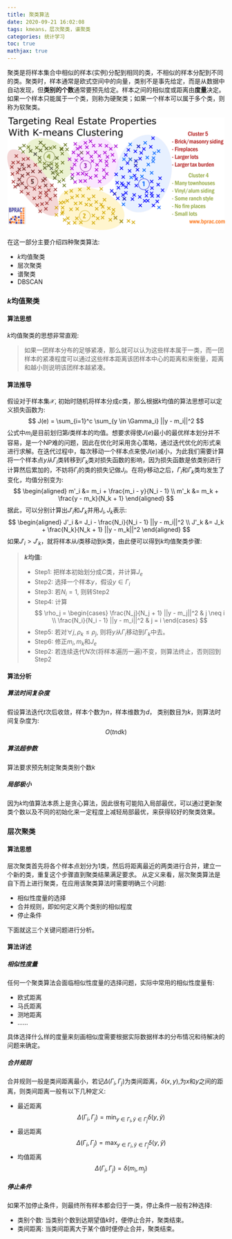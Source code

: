 ```yaml
---
title: 聚类算法
date: 2020-09-21 16:02:08
tags: kmeans，层次聚类，谱聚类 
categories: 统计学习 
toc: true 
mathjax: true
---
```

聚类是将样本集合中相似的样本(实例)分配到相同的类，不相似的样本分配到不同的类。聚类时，样本通常是欧式空间中的向量，类别不是事先给定，而是从数据中自动发现，但**类别的个数**通常要预先给定。样本之间的相似度或距离由**度量**决定。如果一个样本只能属于一个类，则称为硬聚类；如果一个样本可以属于多个类，则称为软聚类。
<!--more-->
![聚类](https://raw.githubusercontent.com/xuejy19/xuejy19.github.io/source/Img/clustering.png)

在这一部分主要介绍四种聚类算法:
- $k$均值聚类 
- 层次聚类
- 谱聚类 
- DBSCAN 

### $k$均值聚类 
#### 算法思想 
$k$均值聚类的思想非常直观:
> 如果一团样本分布的足够紧凑，那么就可以认为这些样本属于一类，而一团样本的紧凑程度可以通过这些样本距离该团样本中心的距离和来衡量，距离和越小则说明该团样本越紧凑。

#### 算法推导 
假设对于样本集$\mathcal{X}$, 初始时随机将样本分成$c$类，那么根据$k$均值的算法思想可以定义损失函数为:
$$
    J(e) = \sum_{i=1}^c \sum_{y \in \Gamma_i} ||y - m_i||^2
$$
公式中$m_i$是目前划归第$i$类样本的均值。想要求得使$J(e)$最小的最优样本划分并不容易，是一个NP难的问题，因此在优化时采用贪心策略，通过迭代优化的形式来进行求解。在迭代过程中，每次移动一个样本点来使$J(e)$减小，为此我们需要计算将一个样本点$y$从$\Gamma_i$类转移到$\Gamma_k$类对损失函数的影响，因为损失函数是依类别进行计算然后累加的，不妨将$\Gamma_i$的类的损失记做$J_i$。在将$y$移动之后，$\Gamma_i$和$\Gamma_k$类均发生了变化，均值分别变为:
$$
    \begin{aligned}
        m'_i &= m_i + \frac{m_i - y}{N_i - 1} \\
        m'_k &= m_k  + \frac{y - m_k}{N_k + 1}
    \end{aligned}
$$
据此，可以分别计算出$J'_i$和$J'_k$并用$J_i, J_k$表示:
$$
    \begin{aligned}
        J'_i &= J_i - \frac{N_i}{N_i - 1} ||y - m_i||^2 \\ 
        J'_k &= J_k + \frac{N_k}{N_k + 1} ||y - m_k||^2 
    \end{aligned}
$$
如果$J'_i > J'_k$，就将样本从$i$类移动到$k$类，由此便可以得到$k$均值聚类步骤:
> **$k$均值:** 
> - Step1: 把样本初始划分成$C$类，并计算$J_e$ 
> - Step2: 选择一个样本$y$，假设$y \in \Gamma_i$ 
> - Step3: 若$N_i = 1$, 则转Step2 
> - Step4: 计算
> $$
     \rho_j = \begin{cases}
         \frac{N_j}{N_j + 1} ||y - m_j||^2 & j \neq i \\
         \frac{N_i}{N_i - 1} ||y - m_i||^2 & j = i
     \end{cases}
> $$
> - Step5: 若对$\forall j, \rho_k \leq \rho_j$, 则将$y$从$\Gamma_i$移动到$\Gamma_k$中去。
> - Step6: 修正$m_i,m_k$和$J_e$ 
> - Step2: 若连续迭代$N$次(将样本遍历一遍)不变，则算法终止，否则回到Step2

#### 算法分析 
##### 算法时间复杂度
假设算法迭代$t$次后收敛，样本个数为$n$，样本维数为$d$， 类别数目为$k$，则算法时间复杂度为:
$$
    O(tndk)
$$
##### 算法超参数 
算法要求预先制定聚类类别个数$k$

##### 局部极小 
因为$k$均值算法本质上是贪心算法，因此很有可能陷入局部最优，可以通过更新聚类个数以及不同的初始化来一定程度上减轻局部最优，来获得较好的聚类效果。 


### 层次聚类

#### 算法思想 
层次聚类首先将各个样本点划分为1类，然后将距离最近的两类进行合并，建立一个新的类，重复这个步骤直到聚类结果满足要求。 
从定义来看，层次聚类算法是自下而上进行聚类，在应用该聚类算法时需要明确三个问题:
- 相似性度量的选择
- 合并规则，即如何定义两个类别的相似程度 
- 停止条件  

下面就这三个关键问题进行分析。

#### 算法详述 

##### 相似性度量
任何一个聚类算法会面临相似性度量的选择问题，实际中常用的相似性度量有:
- 欧式距离 
- 马氏距离 
- 测地距离
- ...... 

具体选择什么样的度量来刻画相似度需要根据实际数据样本的分布情况和待解决的问题来确定。 

##### 合并规则 
合并规则一般是类间距离最小，若记$\Delta(\Gamma_i, \Gamma_j)$为类间距离，$\delta(x,y)$,为$x$和$y$之间的距离，则类间距离一般有以下几种定义:
- 最近距离 
$$
    \Delta(\Gamma_i, \Gamma_j) = \min_{y \in \Gamma_i, \tilde{y} \in \Gamma_j} \delta(y, \tilde{y})
$$
- 最远距离 
$$
    \Delta(\Gamma_i, \Gamma_j) = \max_{y \in \Gamma_i, \tilde{y} \in \Gamma_j} \delta(y, \tilde{y})
$$
- 均值距离
$$
    \Delta(\Gamma_i, \Gamma_j) = \delta(m_i, m_j)
$$

##### 停止条件 
如果不加停止条件，则最终所有样本都会归于一类，停止条件一般有2种选择:
- 类别个数: 当类别个数到达期望值$k$时，便停止合并，聚类结束。 
- 类间距离: 当类间距离大于某个值时便停止合并，聚类结束。
